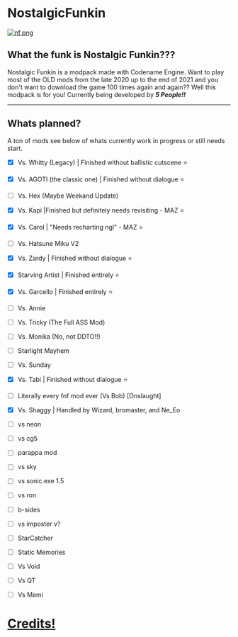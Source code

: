 # NostalgicFunkin
[![nf.png](https://i.postimg.cc/YCFPbpny/nf.png)](https://postimg.cc/TKRQPXXr)
## What the funk is Nostalgic Funkin???
Nostalgic Funkin is a modpack made with Codename Engine. Want to play most of the OLD mods from the late 2020 up to the end of 2021 and you don't want to download the game 100 times again and again?? Well this modpack is for you! Currently being developed by ***5 People!!***

--------------------

## Whats planned?

A ton of mods see below of whats currently work in progress or still needs start.

- [x] Vs. Whitty (Legacy) | Finished without ballistic cutscene ⭐
- [x] Vs. AGOTI (the classic one) | Finished without dialogue ⭐
- [ ] Vs. Hex (Maybe Weekand Update)
- [x] Vs. Kapi |Finished but definitely needs revisiting - MAZ ⭐
- [x] Vs. Carol | "Needs recharting ngl" - MAZ ⭐
- [ ] Vs. Hatsune Miku V2
- [x] Vs. Zardy | Finished without dialogue ⭐
- [x] Starving Artist | Finished entirely ⭐
- [x] Vs. Garcello | Finished entirely ⭐
- [ ] Vs. Annie
- [ ] Vs. Tricky (The Full ASS Mod)
- [ ] Vs. Monika (No, not DDTO!!)
- [ ] Starlight Mayhem
- [ ] Vs. Sunday
- [x] Vs. Tabi | Finished without dialogue ⭐
- [ ] Literally every fnf mod ever (Vs Bob) [Onslaught]
- [x] Vs. Shaggy | Handled by Wizard, bromaster, and Ne_Eo
- [ ] vs neon
- [ ] vs cg5
- [ ] parappa mod
- [ ] vs sky
- [ ] vs sonic.exe 1.5
- [ ] vs ron
- [ ] b-sides
- [ ] vs imposter v?
- [ ] StarCatcher
- [ ] Static Memories
- [ ] Vs Void
- [ ] Vs QT
- [ ] Vs Mami


# [Credits!](https://github.com/AceThePan/NostalgicFunkin/blob/main/data/config/credits.xml)

